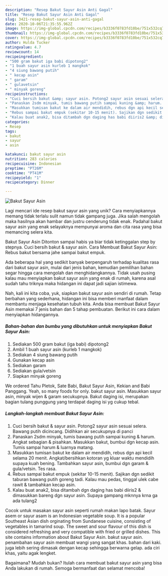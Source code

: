 ```yaml
---
description: "Resep Bakut Sayur Asin Anti Gagal"
title: "Resep Bakut Sayur Asin Anti Gagal"
slug: 3421-resep-bakut-sayur-asin-anti-gagal
date: 2020-10-06T21:35:55.962Z
image: https://img-global.cpcdn.com/recipes/b3336f0783fd10be/751x532cq70/bakut-sayur-asin-foto-resep-utama.jpg
thumbnail: https://img-global.cpcdn.com/recipes/b3336f0783fd10be/751x532cq70/bakut-sayur-asin-foto-resep-utama.jpg
cover: https://img-global.cpcdn.com/recipes/b3336f0783fd10be/751x532cq70/bakut-sayur-asin-foto-resep-utama.jpg
author: Hulda Tucker
ratingvalue: 4.7
reviewcount: 14
recipeingredient:
- "500 gram bakut iga babi dipotong2"
- "1 buah sayur asin kurleb 1 mangkok"
- "4 siung bawang putih"
- " kecap asin"
- " garam"
- " gulavetsin"
- " minyak goreng"
recipeinstructions:
- "Cuci bersih bakut &amp; sayur asin. Potong2 sayur asin sesuai selera. Bawang putih dicincang. Didihkan air secukupnya di panci"
- "Panaskan 2sdm minyak, tumis bawang putih sampai kuning &amp; harum. Angkat sebagian &amp; pisahkan. Masukkan bakut, bumbui dgn kecap asin. Tumis sampai harum &amp; luarnya matang."
- "Masukkan tumisan bakut ke dalam air mendidih, rebus dgn api kecil selama 20 menit. Angkat/bersihkan kotoran yg kluar waktu mendidih supaya kuah bening. Tambahkan sayur asin, bumbui dgn garam &amp; gula/vetsin. Tes rasa."
- "Rebus sampai bakut empuk (sekitar 10-15 menit). Sajikan dgn sedikit taburan bawang putih goreng tadi. Kalau mau pedas, tinggal ulek cabe rawit &amp; tambahkan kecap asin."
- "Kalau buat anak2, bisa ditambah dgn daging has babi diiris2 &amp; dimasukkan bareng dgn sayur asin. Supaya gampang mknnya krna ga ada tulang2"
categories:
- Resep
tags:
- bakut
- sayur
- asin

katakunci: bakut sayur asin 
nutrition: 283 calories
recipecuisine: Indonesian
preptime: "PT26M"
cooktime: "PT41M"
recipeyield: "1"
recipecategory: Dinner

---
```



![Bakut Sayur Asin](https://img-global.cpcdn.com/recipes/b3336f0783fd10be/751x532cq70/bakut-sayur-asin-foto-resep-utama.jpg)

Lagi mencari ide resep bakut sayur asin yang unik? Cara menyiapkannya memang tidak terlalu sulit namun tidak gampang juga. Jika salah mengolah maka hasilnya akan hambar dan justru cenderung tidak enak. Padahal bakut sayur asin yang enak selayaknya mempunyai aroma dan cita rasa yang bisa memancing selera kita.

Bakut Sayur Asin Ditonton sampai habis ya biar tidak ketinggalan step by stepnya. Cuci bersih bakut &amp; sayur asin. Cara Membuat Bakut Sayur Asin: Rebus bakut bersama jahe sampai bakut empuk.

Ada beberapa hal yang sedikit banyak berpengaruh terhadap kualitas rasa dari bakut sayur asin, mulai dari jenis bahan, kemudian pemilihan bahan segar hingga cara mengolah dan menghidangkannya. Tidak usah pusing kalau mau menyiapkan bakut sayur asin yang enak di rumah, karena asal sudah tahu triknya maka hidangan ini dapat jadi sajian istimewa.


Nah, kali ini kita coba, yuk, siapkan bakut sayur asin sendiri di rumah. Tetap berbahan yang sederhana, hidangan ini bisa memberi manfaat dalam membantu menjaga kesehatan tubuh kita. Anda bisa membuat Bakut Sayur Asin memakai 7 jenis bahan dan 5 tahap pembuatan. Berikut ini cara dalam menyiapkan hidangannya.

<!--inarticleads1-->

##### Bahan-bahan dan bumbu yang dibutuhkan untuk menyiapkan Bakut Sayur Asin:

1. Sediakan 500 gram bakut (iga babi) dipotong2
1. Ambil 1 buah sayur asin (kurleb 1 mangkok)
1. Sediakan 4 siung bawang putih
1. Gunakan  kecap asin
1. Sediakan  garam
1. Sediakan  gula/vetsin
1. Siapkan  minyak goreng


We ordered Tahu Pletok, Sate Babi, Bakut Sayur Asin, Kekian and Babi Panggang. Yeah, so many foods for only. bakut sayur asin. Masukkan sayur asin, minyak wijen &amp; garam secukupnya. Bakut daging isi, merupakan bagian tulang punggung yang terdapat daging isi yg cukup tebal. 

<!--inarticleads2-->

##### Langkah-langkah membuat Bakut Sayur Asin:

1. Cuci bersih bakut &amp; sayur asin. Potong2 sayur asin sesuai selera. Bawang putih dicincang. Didihkan air secukupnya di panci
1. Panaskan 2sdm minyak, tumis bawang putih sampai kuning &amp; harum. Angkat sebagian &amp; pisahkan. Masukkan bakut, bumbui dgn kecap asin. Tumis sampai harum &amp; luarnya matang.
1. Masukkan tumisan bakut ke dalam air mendidih, rebus dgn api kecil selama 20 menit. Angkat/bersihkan kotoran yg kluar waktu mendidih supaya kuah bening. Tambahkan sayur asin, bumbui dgn garam &amp; gula/vetsin. Tes rasa.
1. Rebus sampai bakut empuk (sekitar 10-15 menit). Sajikan dgn sedikit taburan bawang putih goreng tadi. Kalau mau pedas, tinggal ulek cabe rawit &amp; tambahkan kecap asin.
1. Kalau buat anak2, bisa ditambah dgn daging has babi diiris2 &amp; dimasukkan bareng dgn sayur asin. Supaya gampang mknnya krna ga ada tulang2


Cocok untuk masakan sayur asin seperti rumah makan lapo batak. Sayur asem or sayur asam is an Indonesian vegetable soup. It is a popular Southeast Asian dish orginating from Sundanese cuisine, consisting of vegetables in tamarind soup. The sweet and sour flavour of this dish is considered refreshing and very compatible with fried or grilled dishes. This site contains information about Bakut Sayur Asin. bakut sayur asin. penambahan sayur asin membuat wangi yang sangat khas. bahan dari kaki. juga lebih sering dimasak dengan kecap sehingga berwarna gelap. ada ciri khas, yaitu agak lengket. 

Bagaimana? Mudah bukan? Itulah cara membuat bakut sayur asin yang bisa Anda lakukan di rumah. Semoga bermanfaat dan selamat mencoba!
